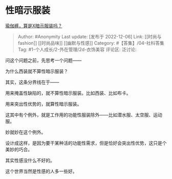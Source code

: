 # 性暗示服装
[瑜伽裤，算是X暗示服装吗？](https://www.zhihu.com/question/551600375/answer/2789581052)

> Author: #Anonymity
> Last update: [发布于 2022-12-06]
> Link: [[时尚与fashion]] [[时尚品味]] [[幽默与性感]]
> Category: #【答集】/04-社科答集
> Tag: #1-个人成长/2-外在管理/2d-衣饰美容 
> 评论区:
> 泛讨论:

问这个问题之前，先思考一个问题——

为什么西装就不算性暗示服装？

其实，这条分界线在于——

用来掩盖性缺陷的，就不算性暗示服装。比如西装、比如布卡。

用来突出性优势的，就算性暗示服装。

这其中有个例外，就是工作用的功能性服装除外——比如潜水服、太空服、运动服。

妙就妙在这个例外。

设计成这样，是因为要干某种活的功能性需求，但是恰好会突出性优势，这只是个美妙的巧合。

其实性感没什么不好的。

这个世界当然是性感的人多一些好。
